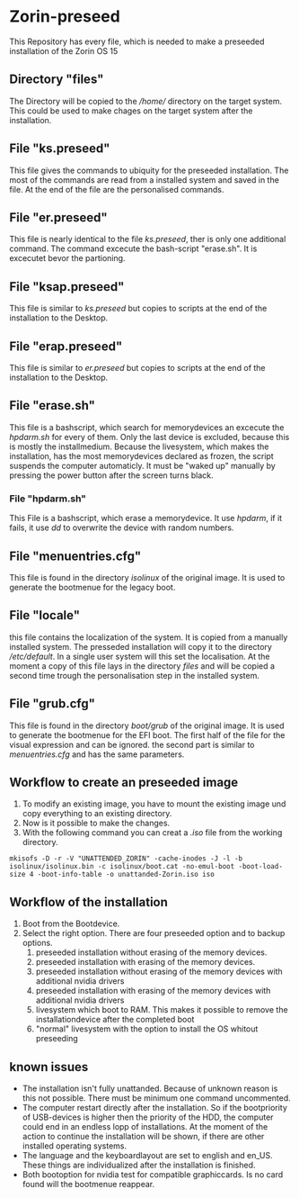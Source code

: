 # Zorin-preseed
This Repository has every file, which is needed to make a preseeded installation of the Zorin OS 15

## Directory "files"
The Directory will be copied to the */home/* directory on the target system. This could be used to make chages on the target system after the installation.

## File "ks.preseed"
This file gives the commands to ubiquity for the preseeded installation. The most of the commands are read from a installed system and saved in the file. At the end of the file are the personalised commands.

## File "er.preseed"
This file is nearly identical to the file *ks.preseed*, ther is only one additional command. The command excecute the bash-script "erase.sh". It is excecutet bevor the partioning.

## File "ksap.preseed"
This file is similar to *ks.preseed* but copies to scripts at the end of the installation to the Desktop.

## File "erap.preseed"
This file is similar to *er.preseed* but copies to scripts at the end of the installation to the Desktop.

## File "erase.sh"
This file is a bashscript, which search for memorydevices an excecute the *hpdarm.sh* for every of them. Only the last device is excluded, because this is mostly the installmedium.
Because the livesystem, which makes the installation, has the most memorydevices declared as frozen, the script suspends the computer automaticly. It must be "waked up" manually by pressing the power button after the screen turns black.

### File "hpdarm.sh"
This File is a bashscript, which erase a memorydevice. It use *hpdarm*, if it fails, it use *dd* to overwrite the device with random numbers.

## File "menuentries.cfg"
This file is found in the directory *isolinux* of the original image. It is used to generate the bootmenue for the legacy boot.

## File "locale"
this file contains the localization of the system. It is copied from a manually installed system. The presseded installation will copy it to the directory */etc/default*. In a single user system will this set the localisation.
At the moment a copy of this file lays in the directory *files* and will be copied a second time trough the personalisation step in the installed system.

## File "grub.cfg"
This file is found in the directory *boot/grub* of the original image. It is used to generate the bootmenue for the EFI boot. The first half of the file for the visual expression and can be ignored. the second part is similar to *menuentries.cfg* and has the same parameters.

## Workflow to create an preseeded image
1. To modify an existing image, you have to mount the existing image und copy everything to an existing directory.
2. Now is it possible to make the changes.
3. With the following command you can creat a *.iso* file from the working directory. 

```
mkisofs -D -r -V "UNATTENDED_ZORIN" -cache-inodes -J -l -b isolinux/isolinux.bin -c isolinux/boot.cat -no-emul-boot -boot-load-size 4 -boot-info-table -o unattanded-Zorin.iso iso
```

## Workflow of the installation
1. Boot from the Bootdevice.
2. Select the right option. There are four preseeded option and to backup options.
   1. preseeded installation without erasing of the memory devices.
   2. preseeded installation with erasing of the memory devices.
   3. preseeded installation without erasing of the memory devices with additional nvidia drivers
   4. preseeded installation with erasing of the memory devices with additional nvidia drivers
   5. livesystem which boot to RAM. This makes it possible to remove the installationdevice after the completed boot
   6. "normal" livesystem with the option to install the OS whitout preseeding

## known issues
- The installation isn't fully unattanded. Because of unknown reason is this not possible. There must be minimum one command uncommented.
- The computer restart directly after the installation. So if the bootpriority of USB-devices is higher then the priority of the HDD, the computer could end in an endless lopp of installations. At the moment of the action to continue the installation will be shown, if there are other installed operating systems.
- The language and the keyboardlayout are set to english and en_US. These things are individualized after the installation is finished. 
- Both bootoption for nvidia test for compatible graphiccards. Is no card found will the bootmenue reappear.
